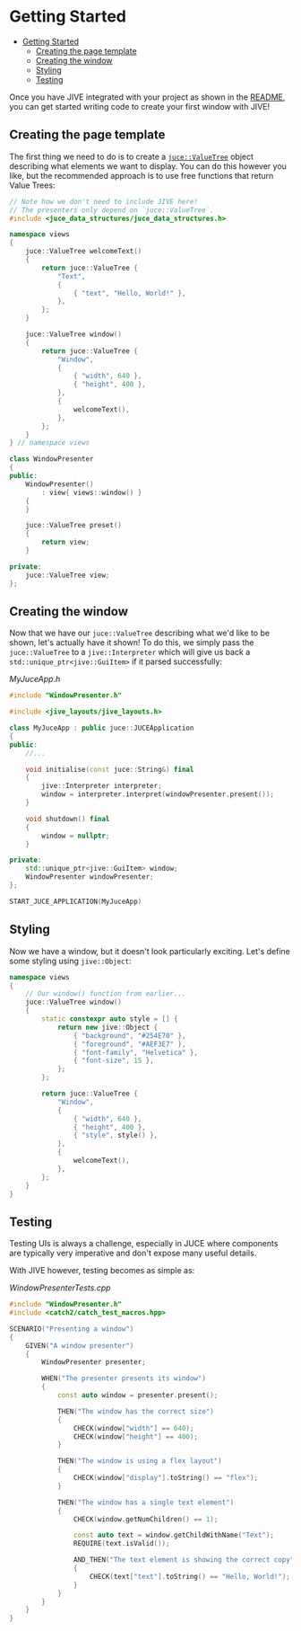 # Getting Started

- [Getting Started](#getting-started)
    - [Creating the page template](#creating-the-page-template)
    - [Creating the window](#creating-the-window)
    - [Styling](#styling)
    - [Testing](#testing)

Once you have JIVE integrated with your project as shown in the [README](../README.md), you can get started writing code to create your first window with JIVE!

## Creating the page template

The first thing we need to do is to create a [`juce::ValueTree`](https://docs.juce.com/master/classValueTree.html) object describing what elements we want to display. You can do this however you like, but the recommended approach is to use free functions that return Value Trees:

```cpp
// Note how we don't need to include JIVE here!
// The presenters only depend on `juce::ValueTree`.
#include <juce_data_structures/juce_data_structures.h>

namespace views
{
    juce::ValueTree welcomeText()
    {
        return juce::ValueTree {
            "Text",
            {
                { "text", "Hello, World!" },
            },
        };
    }

    juce::ValueTree window()
    {
        return juce::ValueTree {
            "Window",
            {
                { "width", 640 },
                { "height", 400 },
            },
            {
                welcomeText(),
            },
        };
    }
} // namespace views

class WindowPresenter
{
public:
    WindowPresenter()
        : view{ views::window() }
    {
    }

    juce::ValueTree preset()
    {
        return view;
    }

private:
    juce::ValueTree view;
};
```

## Creating the window

Now that we have our `juce::ValueTree` describing what we'd like to be shown, let's actually have it shown! To do this, we simply pass the `juce::ValueTree` to a `jive::Interpreter` which will give us back a `std::unique_ptr<jive::GuiItem>` if it parsed successfully:

_MyJuceApp.h_

```cpp
#include "WindowPresenter.h"

#include <jive_layouts/jive_layouts.h>

class MyJuceApp : public juce::JUCEApplication
{
public:
    //...

    void initialise(const juce::String&) final
    {
        jive::Interpreter interpreter;
        window = interpreter.interpret(windowPresenter.present());
    }

    void shutdown() final
    {
        window = nullptr;
    }

private:
    std::unique_ptr<jive::GuiItem> window;
    WindowPresenter windowPresenter;
};

START_JUCE_APPLICATION(MyJuceApp)
```

## Styling

Now we have a window, but it doesn't look particularly exciting. Let's define some styling using `jive::Object`:

```cpp
namespace views
{
    // Our window() function from earlier...
    juce::ValueTree window()
    {
        static constexpr auto style = [] {
            return new jive::Object {
                { "background", "#254E70" },
                { "foreground", "#AEF3E7" },
                { "font-family", "Helvetica" },
                { "font-size", 15 },
            };
        };

        return juce::ValueTree {
            "Window",
            {
                { "width", 640 },
                { "height", 400 },
                { "style", style() },
            },
            {
                welcomeText(),
            },
        };
    }
}
```

## Testing

Testing UIs is always a challenge, especially in JUCE where components are typically very imperative and don't expose many useful details.

With JIVE however, testing becomes as simple as:

_WindowPresenterTests.cpp_

```cpp
#include "WindowPresenter.h"
#include <catch2/catch_test_macros.hpp>

SCENARIO("Presenting a window")
{
    GIVEN("A window presenter")
    {
        WindowPresenter presenter;

        WHEN("The presenter presents its window")
        {
            const auto window = presenter.present();

            THEN("The window has the correct size")
            {
                CHECK(window["width"] == 640);
                CHECK(window["height"] == 400);
            }

            THEN("The window is using a flex layout")
            {
                CHECK(window["display"].toString() == "flex");
            }

            THEN("The window has a single text element")
            {
                CHECK(window.getNumChildren() == 1);

                const auto text = window.getChildWithName("Text");
                REQUIRE(text.isValid());

                AND_THEN("The text element is showing the correct copy")
                {
                    CHECK(text["text"].toString() == "Hello, World!");
                }
            }
        }
    }
}
```
